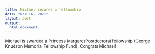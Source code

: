 ```yaml
---
title: Michael secures a fellowship
date: "Dec 16, 2021"
layout: post
output:
  html_document:
---
```


Michael is awarded a Princess Margaret Postdoctoral Fellowship (George Knudson Memorial Fellowship Fund). Congrats Michael!
